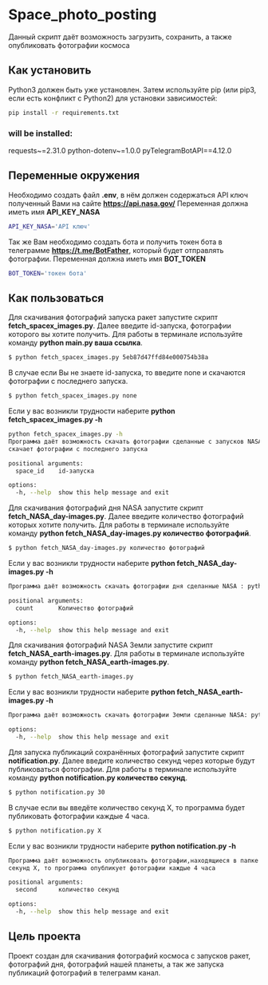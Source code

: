 # Space_photo_posting

Данный скрипт даёт возможность загрузить, сохранить,
а также опубликовать фотографии космоса

## Как установить

Python3 должен быть уже установлен. Затем используйте pip 
(или pip3, если есть конфликт с Python2) для установки зависимостей:

```bash
pip install -r requirements.txt
``` 

### will be installed:

requests~=2.31.0
python-dotenv~=1.0.0
pyTelegramBotAPI==4.12.0

## Переменные окружения

Необходимо создать файл **.env**, в нём должен содержаться API ключ полученный 
Вами на сайте **https://api.nasa.gov/**  Переменная должна иметь имя **API_KEY_NASA**

```bash
API_KEY_NASA='API ключ'
```

Так же Вам необходимо создать бота и получить токен бота в телеграмме
**https://t.me/BotFather**, который будет отправлять фотографии. 
Переменная должна иметь имя **BOT_TOKEN**

```bash
BOT_TOKEN='токен бота'
```

## Как пользоваться

Для скачивания фотографий запуска ракет запустите скрипт **fetch_spacex_images.py**. 
Далее введите id-запуска, фотографии которого вы хотите получить. 
Для работы в терминале используйте команду **python main.py ваша ссылка**.

```bash
$ python fetch_spacex_images.py 5eb87d47ffd84e000754b38a
```

В случае если Вы не знаете id-запуска, то введите none и скачаются фотографии 
с последнего запуска.

```bash
$ python fetch_spacex_images.py none
```

Если у вас возникли трудности наберите **python fetch_spacex_images.py -h**

```bash
python fetch_spacex_images.py -h
Программа даёт возможность скачать фотографии сделанные c запусков NASA: python fetch_spasex_images.py id-запускаЕсли вы укажите id-запуска none, то программа
скачает фотографии с последнего запуска

positional arguments:
  space_id    id-запуска

options:
  -h, --help  show this help message and exit
```

Для скачивания фотографий дня NASA запустите скрипт **fetch_NASA_day-images.py**. 
Далее введите количество фотографий которых хотите получить. 
Для работы в терминале используйте команду **python fetch_NASA_day-images.py количество фотографий**.

```bash
$ python fetch_NASA_day-images.py количество фотографий
```

Если у вас возникли трудности наберите **python fetch_NASA_day-images.py -h**

```bash
Программа даёт возможность скачать фотографии дня сделанные NASA : python fetch_NASA_day-images.py Количество фотографий

positional arguments:
  count       Количество фотографий

options:
  -h, --help  show this help message and exit
```

Для скачивания фотографий NASA Земли запустите скрипт **fetch_NASA_earth-images.py**.
Для работы в терминале используйте команду **python fetch_NASA_earth-images.py**.

```bash
$ python fetch_NASA_earth-images.py
```

Если у вас возникли трудности наберите **python fetch_NASA_earth-images.py -h**

```bash
Программа даёт возможность скачать фотографии Земли сделанные NASA: python fetch_NASA_earth-images.py

options:
  -h, --help  show this help message and exit
```

Для запуска публикаций сохранённых фотографий запустите скрипт **notification.py**.
Далее введите количество секунд через которые будут публиковаться фотографии.
Для работы в терминале используйте команду **python notification.py количество секунд**.

```bash
$ python notification.py 30
```

В случае если вы введёте количество секунд X, то программа будет публиковать фотографии каждые 4 часа.

```bash
$ python notification.py X
```

Если у вас возникли трудности наберите **python notification.py -h**

```bash
Программа даёт возможность опубликовать фотографии,находящиеся в папке images каждые X-секунд: python notification.py количество секундЕсли вы укажите количество  
секунд X, то программа опубликует фотографии каждые 4 часа

positional arguments:
  second      количество секунд

options:
  -h, --help  show this help message and exit
```

## Цель проекта

Проект создан для скачивания фотографий космоса с запусков ракет, 
фотографий дня, фотографий нашей планеты, а так же запуска публикаций фотографий в телеграмм канал.
